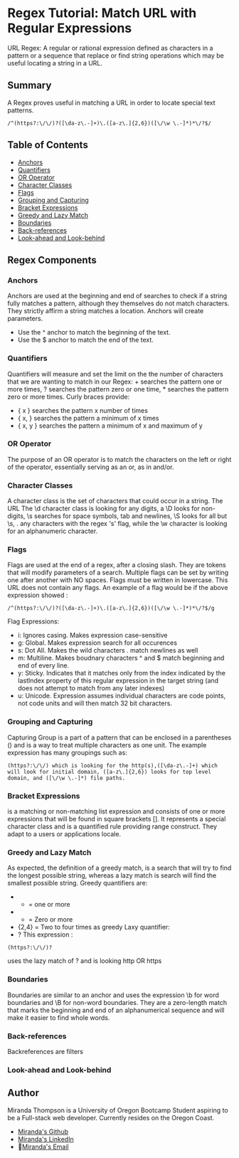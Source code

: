 
# Regex Tutorial: Match URL with Regular Expressions

URL Regex: A regular or rational expression defined as characters in a pattern or a sequence that replace or find string operations which may be useful locating a string in a URL.

## Summary

A Regex proves useful in matching a URL in order to locate special text patterns. 
```
/^(https?:\/\/)?([\da-z\.-]+)\.([a-z\.]{2,6})([\/\w \.-]*)*\/?$/
```
## Table of Contents

- [Anchors](#anchors)
- [Quantifiers](#quantifiers)
- [OR Operator](#or-operator)
- [Character Classes](#character-classes)
- [Flags](#flags)
- [Grouping and Capturing](#grouping-and-capturing)
- [Bracket Expressions](#bracket-expressions)
- [Greedy and Lazy Match](#greedy-and-lazy-match)
- [Boundaries](#boundaries)
- [Back-references](#back-references)
- [Look-ahead and Look-behind](#look-ahead-and-look-behind)

## Regex Components

### Anchors
Anchors are used at the beginning and end of searches to check if a string fully matches a pattern, although they themselves do not match characters. They strictly affirm a string matches a location. Anchors will create parameters.
* Use the ^ anchor to match the beginning of the text. 
* Use the $ anchor to match the end of the text.

### Quantifiers
Quantifiers will measure and set the limit on the the number of characters that we are wanting to match in our Regex: + searches the pattern one or more times, ? searches the pattern zero or one time, * searches the pattern zero or more times.
Curly braces provide:
* { x } searches the pattern x number of times
* { x, } searches the pattern a minimum of x times
* { x, y } searches the pattern a minimum of x and maximum of y



### OR Operator
The purpose of an OR operator is to match the characters on the left or right of the operator, essentially serving as an or, as in and/or. 

### Character Classes
A character class is  the set of characters that could occur in a string. The URL 
The \d character class is looking for any digits, a \D looks for non-digits, \s searches for space symbols, tab and newlines, \S looks for all but \s, \. any characters with the regex 's' flag, while the \w character is looking for an alphanumeric character. 

### Flags
Flags are used at the end of a regex, after a closing slash. They are tokens that will modify parameters of a search. Multiple flags can be set by writing one after another with NO spaces. Flags must be written in lowercase. This URL does not contain any flags. An example of a flag would be if the above expression showed :
```
/^(https?:\/\/)?([\da-z\.-]+)\.([a-z\.]{2,6})([\/\w \.-]*)*\/?$/g
```
Flag Expressions:
* i: Ignores casing. Makes expression case-sensitive
* g: Global. Makes expression search for all occurences
* s: Dot All. Makes the wild characters . match newlines as well
* m: Multiline. Makes boudnary characters ^ and $ match beginning and end of every line.
* y: Sticky. Indicates that it matches only from the index indicated by the lastIndex property of this regular expression in the target string (and does not attempt to match from any later indexes)
* u: Unicode. Expression assumes individual characters are code points, not code units and will then match 32 bit characters.

### Grouping and Capturing
Capturing Group is a part of a pattern that can be enclosed in a parentheses () and is a way to treat multiple characters as one unit. The example expression has many groupings such as: 
```
(https?:\/\/) which is looking for the http(s),([\da-z\.-]+) which will look for initial domain, ([a-z\.]{2,6}) looks for top level domain, and ([\/\w \.-]*) file paths.
```
### Bracket Expressions
is a matching or non-matching list expression and consists of one or more expressions that will be found in square brackets []. It represents a special character class and is a quantified rule providing range construct. They adapt to a users or applications locale. 

### Greedy and Lazy Match
As expected, the definition of a greedy match, is a search that will try to find the longest possible string, whereas a lazy match is search will find the smallest possible string. 
Greedy quantifiers are:
- + = one or more 
- * = Zero or more
- {2,4} = Two to four times as greedy
Laxy quantifier:
- ?
This expression : 
```
(https?:\/\/)?
```
 uses the lazy match of ? and is looking http OR https

### Boundaries
Boundaries are similar to an anchor and uses the expression \b for word boundaries and \B for non-word boundaries. They are a zero-length match that marks the beginning and end of an alphanumerical sequence and will make it easier to find whole words.

### Back-references
Backreferences are filters

### Look-ahead and Look-behind

## Author

Miranda Thompson is a University of Oregon Bootcamp Student aspiring to be a Full-stack web developer. Currently resides on the Oregon Coast. 

* [Miranda's Github](https://github.com/MirandaT77)  
* [Miranda's LinkedIn](https://www.linkedin.com/in/mirandathompson/)
* :e-mail:[Miranda's Email](mailto:ranileah7@gmail.com)